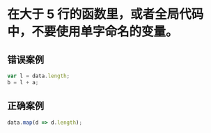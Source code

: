 # 在大于 5 行的函数里，或者全局代码中，不要使用单字命名的变量。

## 错误案例
```js
var l = data.length;
b = l + a; 
```

## 正确案例
```js
data.map(d => d.length);
```